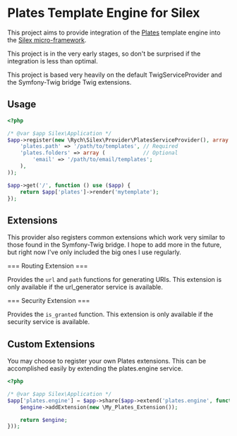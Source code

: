Plates Template Engine for Silex
================================

This project aims to provide integration of the [Plates](http://platesphp.com/)
template engine into the [Silex micro-framework](http://silex.sensiolabs.org/).

This project is in the very early stages, so don't be surprised if the
integration is less than optimal.

This project is based very heavily on the default TwigServiceProvider and
the Symfony-Twig bridge Twig extensions.

Usage
-----

```php
<?php

/* @var $app Silex\Application */
$app->register(new \Rych\Silex\Provider\PlatesServiceProvider(), array (
    'plates.path' => '/path/to/templates', // Required
    'plates.folders' => array (            // Optional
        'email' => '/path/to/email/templates';
    ),
));

$app->get('/', function () use ($app) {
    return $app['plates']->render('mytemplate');
});

```

Extensions
----------

This provider also registers common extensions which work very similar to
those found in the Symfony-Twig bridge. I hope to add more in the future, but
right now I've only included the big ones I use regularly.

=== Routing Extension ===

Provides the `url` and `path` functions for generating URIs. This extension is
only available if the url_generator service is available.

=== Security Extension ===

Provides the `is_granted` function. This extension is only available if the
security service is available.

Custom Extensions
-----------------

You may choose to register your own Plates extensions. This can be accomplished
easily by extending the plates.engine service.

```php
<?php

/* @var $app Silex\Application */
$app['plates.engine'] = $app->share($app->extend('plates.engine', function($engine, $app) {
    $engine->addExtension(new \My_Plates_Extension());

    return $engine;
}));

```
